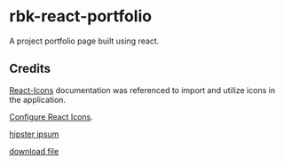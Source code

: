 # rbk-react-portfolio
A project portfolio page built using react.

## Credits

[React-Icons](https://react-icons.github.io/react-icons/icons?name=fa) documentation was referenced to import and utilize icons in the application.

[Configure React Icons](https://github.com/react-icons/react-icons).

[hipster ipsum](https://hipsum.co/?paras=5&type=hipster-centric)

[download file](https://www.geeksforgeeks.org/how-to-download-pdf-file-in-reactjs/)
